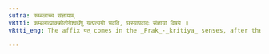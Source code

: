 ```yaml
---
sutra: कम्बलाच्च संज्ञायाम्
vRtti: कम्बलात्प्राक्क्रीतीयेश्वर्थेषु यत्प्रत्ययो भवति, छस्यापवादः संज्ञायां विषये ॥
vRtti_eng: The affix यत् comes in the _Prak_-_kritiya_ senses, after the word '_kambala_', when a Name is meant.

---
```

